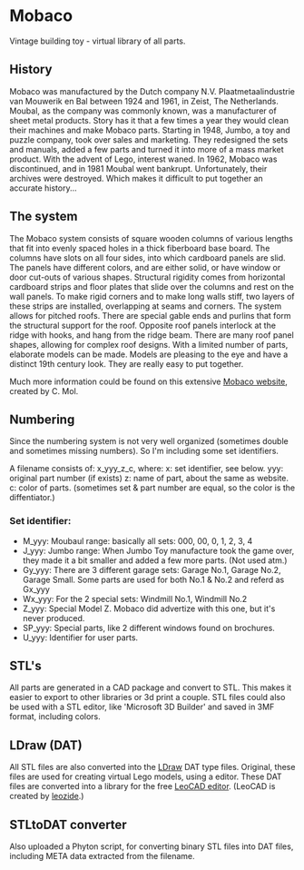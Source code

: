 # Mobaco
Vintage building toy - virtual library of all parts.

## History
Mobaco was manufactured by the Dutch company N.V. Plaatmetaalindustrie van Mouwerik en Bal between 1924 and 1961, in Zeist, The Netherlands.
Moubal, as the company was commonly known, was a manufacturer of sheet metal products. Story has it that a few times a year they would clean their machines and make Mobaco parts.
Starting in 1948, Jumbo, a toy and puzzle company, took over sales and marketing. They redesigned the sets and manuals, added a few parts and turned it into more of a mass market product.
With the advent of Lego, interest waned. In 1962, Mobaco was discontinued, and in 1981 Moubal went bankrupt. Unfortunately, their archives were destroyed. Which makes it difficult to put together an accurate history...

## The system
The Mobaco system consists of square wooden columns of various lengths that fit into evenly spaced holes in a thick fiberboard base board. The columns have slots on all four sides, into which cardboard panels are slid. The panels have different colors, and are either solid, or have window or door cut-outs of various shapes.
Structural rigidity comes from horizontal cardboard strips and floor plates that slide over the columns and rest on the wall panels. To make rigid corners and to make long walls stiff, two layers of these strips are installed, overlapping at seams and corners.
The system allows for pitched roofs. There are special gable ends and purlins that form the structural support for the roof. Opposite roof panels interlock at the ridge with hooks, and hang from the ridge beam. There are many roof panel shapes, allowing for complex roof designs.
With a limited number of parts, elaborate models can be made. Models are pleasing to the eye and have a distinct 19th century look. They are really easy to put together.

Much more information could be found on this extensive [Mobaco website](https://mol8.home.xs4all.nl/MOBACO_Seamonkey/Home.html), created by C. Mol.

## Numbering
Since the numbering system is not very well organized (sometimes double and sometimes missing numbers).
So I'm including some set identifiers.

A filename consists of: x_yyy_z_c, where:
x: set identifier, see below.
yyy: original part number (if exists)
z: name of part, about the same as website.
c: color of parts. (sometimes set & part number are equal, so the color is the diffentiator.)

### Set identifier:
* M_yyy:  Moubaul range: basically all sets: 000, 00, 0, 1, 2, 3, 4
* J_yyy:  Jumbo range: When Jumbo Toy manufacture took the game over, they made it a bit smaller and added a few more parts. (Not used atm.)
* Gy_yyy: There are 3 different garage sets: Garage No.1, Garage No.2, Garage Small. Some parts are used for both No.1 & No.2 and referd as Gx_yyy
* Wx_yyy: For the 2 special sets: Windmill No.1, Windmill No.2
* Z_yyy:  Special Model Z. Mobaco did advertize with this one, but it's never produced.
* SP_yyy: Special parts, like 2 different windows found on brochures.
* U_yyy:  Identifier for user parts.

## STL's
All parts are generated in a CAD package and convert to STL.
This makes it easier to export to other libraries or 3d print a couple.
STL files could also be used with a STL editor, like 'Microsoft 3D Builder' and saved in 3MF format, including colors.

## LDraw (DAT)
All STL files are also converted into the [LDraw](https://ldraw.org/) DAT type files.
Original, these files are used for creating virtual Lego models, using a editor.
These DAT files are converted into a library for the free [LeoCAD editor](https://www.leocad.org/).
(LeoCAD is created by [leozide](https://github.com/leozide/leocad).)

## STLtoDAT converter
Also uploaded a Phyton script, for converting binary STL files into DAT files, including META data extracted from the filename.
